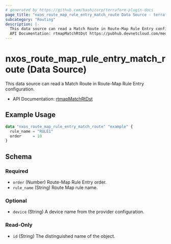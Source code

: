 ```yaml
---
# generated by https://github.com/hashicorp/terraform-plugin-docs
page_title: "nxos_route_map_rule_entry_match_route Data Source - terraform-provider-nxos"
subcategory: "Routing"
description: |-
  This data source can read a Match Route in Route-Map Rule Entry configuration.
  API Documentation: rtmapMatchRtDst https://pubhub.devnetcloud.com/media/dme-docs-10-2-2/docs/Routing%20and%20Forwarding/rtmap:MatchRtDst/
---
```


# nxos_route_map_rule_entry_match_route (Data Source)

This data source can read a Match Route in Route-Map Rule Entry configuration.

- API Documentation: [rtmapMatchRtDst](https://pubhub.devnetcloud.com/media/dme-docs-10-2-2/docs/Routing%20and%20Forwarding/rtmap:MatchRtDst/)

## Example Usage

```terraform
data "nxos_route_map_rule_entry_match_route" "example" {
  rule_name = "RULE1"
  order     = 10
}
```

<!-- schema generated by tfplugindocs -->
## Schema

### Required

- `order` (Number) Route-Map Rule Entry order.
- `rule_name` (String) Route Map rule name.

### Optional

- `device` (String) A device name from the provider configuration.

### Read-Only

- `id` (String) The distinguished name of the object.


